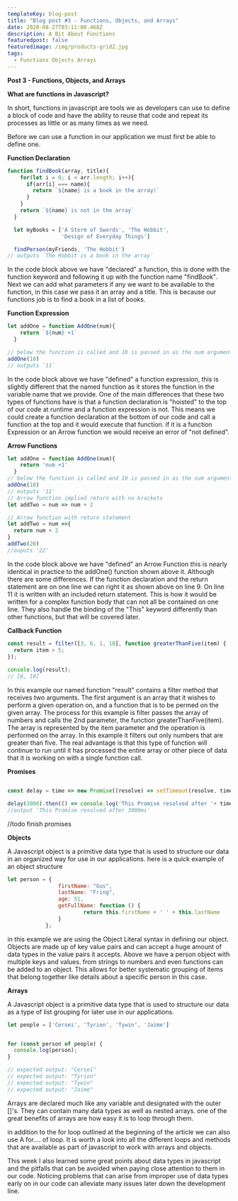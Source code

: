 ```yaml
---
templateKey: blog-post
title: "Blog post #3 - Functions, Objects, and Arrays"
date: 2020-08-27T03:11:00.468Z
description: A Bit About Functions
featuredpost: false
featuredimage: /img/products-grid2.jpg
tags:
  - Functions Objects Arrays
---
```

**Post 3 - Functions, Objects, and Arrays**

**What are functions in Javascript?**

In short, functions in javascript are tools we as developers can use to define a block of code and have the ability to reuse that code and repeat its processes as little or as many times as we need.

Before we can use a function in our application we must first be able to define one.

**Function Declaration**

```javascript
function findBook(array, title){
    for(let i = 0; i < arr.length; i++){
      if(arr[i] === name){
        return `${name} is a book in the array!`
      }
    }
    return `${name} is not in the array`
  }

  let myBooks = ['A Storm of Swords', 'The Hobbit',
                 'Design of Everyday Things']

  findPerson(myFriends, 'The Hobbit') 
// outputs `The Hobbit is a book in the array`
```

In the code block above we have "declared" a function, this is done with the function keyword and following it up with the function name "findBook". Next we can add what parameters if any we want to be available to the function, in this case we pass it an array and a title. This is because our functions job is to find a book in a list of books. 

**Function Expression**

```javascript
let addOne = function AddOne(num){
    return `${num} +1`
  }

// below the function is called and 10 is passed in as the num argument
addOne(10)
// outputs `11`
```

In the code block above we have "defined" a function expression, this is slightly different that the named function as it stores the function in the variable name that we provide. One of the main differences that these two types of functions have is that a function declaration is "hoisted" to the top of our code at runtime and a function expression is not. This means we could create a function declaration at the bottom of our code and call a function at the top and it would execute that function. if it is a function Expression or an Arrow function we would receive an error of "not defined".

**Arrow Functions**

```javascript
let addOne = function AddOne(num){
    return 'num +1'
  }
// below the function is called and 10 is passed in as the num argument
addOne(10)
// outputs '11'
// Arrow function implied return with no brackets
let addTwo = num => num + 2

// Arrow function with return statement
let addTwo = num =>{
  return num + 2
}
addTwo(20)
//ouputs '22'
```

In the code block above we have "defined" an Arrow Function this is nearly identical in practice to the addOne() function shown above it. Although there are some differences. If the function declaration and the return statement are on one line we can right it as shown above on line 9. On line 11 it is written with an included return statement. This is how it would be written for a complex function body that can not all be contained on one line. They also handle the binding of the "This" keyword differently than other functions, but that will be covered later.

**Callback Function**

```javascript
const result = filter([3, 6, 1, 10], function greaterThanFive(item) {
  return item > 5;
});
 
console.log(result);
// [6, 10]
```

In this example our named function "result" contains a filter method that receives two arguments. The first argument is an array that it wishes to perform a given operation on, and a function that is to be permed on the given array. The process for this example is filter passes the array of numbers and calls the 2nd parameter, the function greaterThanFive(item). The array is represented by the item parameter and the operation is performed on the array. In this example it filters out only numbers that are greater than five. The real advantage is that this type of function will continue to run until it has processed the entire array or other piece of data that it is working on with a single function call.

**Promises**

```javascript

const delay = time => new Promise((resolve) => setTimeout(resolve, time));

delay(3000).then(() => console.log('This Promise resolved after '+ time+'ms'));
//output 'This Promise resolved after 3000ms'
```

//todo finish promises

**Objects**

A Javascript object is a primitive data type that is used to structure our data in an organized way for use in our applications. here is a quick example of an object structure

```javascript
let person = { 
                firstName: "Gus", 
                lastName: "Fring", 
                age: 51, 
                getFullName: function () { 
                        return this.firstName + ' ' + this.lastName 
                }
            }; 
```

in this example we are using the Object Literal syntax in defining our object. Objects are made up of key value pairs and can accept a huge amount of data types in the value pairs it accepts. Above we have a person object with multiple keys and values. from strings to numbers and even functions can be added to an object. This allows for better systematic grouping of items that belong together like details about a specific person in this case.

**Arrays**

A Javascript object is a primitive data type that is used to structure our data as a type of list grouping for later use in our applications. 

```javascript
let people = ['Cersei', 'Tyrion', 'Tywin', 'Jaime']


for (const person of people) {
  console.log(person);
}

// expected output: "Cersei"
// expected output: "Tyrion"
// expected output: "Tywin"
// expected output: "Jaime"
```

Arrays are declared much like any variable and designated with the outer \[]'s. They can contain many data types as well as nested arrays. one of the great benefits of arrays are how easy it is to loop through them. 

in addition to the for loop outlined at the beginning of the article we can also use A for.... of loop. It is worth a look into all the different loops and methods that are available as part of javascript to work with arrays and objects. 

This week I also learned some great points about data types in javascript and the pitfalls that can be avoided when paying close attention to them in our code. Noticing problems that can arise from improper use of data types early on in our code can alleviate many issues later down the development line.